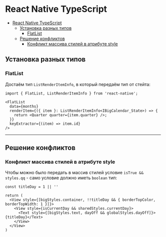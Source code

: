 # React Native TypeScript

- [React Native TypeScript](#react-native-typescript)
  - [Установка разных типов](#установка-разных-типов)
    - [FlatList](#flatlist)
  - [Решение конфликтов](#решение-конфликтов)
    - [Конфликт массива стилей в атрибуте style](#конфликт-массива-стилей-в-атрибуте-style)


## Установка разных типов

### FlatList

Достаём тип `ListRenderItemInfo`, в который передаём тип от стейта: 

```tsx
import { FlatList, ListRenderItemInfo } from 'react-native';

<FlatList
  data={months}
  renderItem={({ item }: ListRenderItemInfo<IBigCalendar_State>) => {
    return <Quarter quarter={item.quarter} />;
  }}
  keyExtractor={(item) => item.id}
/>
```
***

## Решение конфликтов

### Конфликт массива стилей в атрибуте style

Чтобы можно было передать в массив стилей условие `isTrue && styles.qq` - само условие должно иметь `boolean` тип: 

```tsx
const titleDay = 1 || ''

return (
  <View style={[bigStyles.container, !!titleDay && { borderTopColor, borderTopWidth: 1 }]}>
    <View style={isCurrentDay && sharedStyles.currentDay}>
      <Text style={[bigStyles.text, dayOff && globalStyles.dayOff]}>{titleDay}</Text>
    </View>
  </View>
)
```
